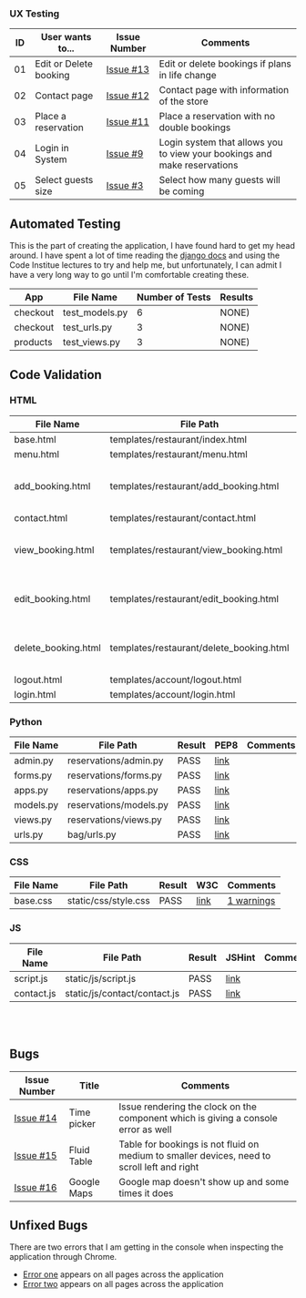 ### UX Testing

| ID |  User wants to... | Issue Number | Comments
|--|--|--| -- |
| 01 | Edit or Delete booking | [Issue #13](https://github.com/CHAMPION316/Gourmet-Chow-Restaurant/issues/13 "Issue #13") | Edit or delete bookings if plans in life change
| 02 | Contact page | [Issue #12](https://github.com/CHAMPION316/Gourmet-Chow-Restaurant/issues/12 "Issue #12") | Contact page with information of the store
| 03 | Place a reservation | [Issue #11](https://github.com/CHAMPION316/Gourmet-Chow-Restaurant/issues/11 "Issue #11") | Place a reservation with no double bookings
| 04 | Login in System | [Issue #9](https://github.com/CHAMPION316/Gourmet-Chow-Restaurant/issues/9 "Issue #9") | Login system that allows you to view your bookings and make reservations
| 05 | Select guests size | [Issue #3](https://github.com/CHAMPION316/Gourmet-Chow-Restaurant/issues/3 "Issue #3") | Select how many guests will be coming


## Automated Testing
This is the part of creating the application, I have found hard to get my head around. I have spent a lot of time reading the [django docs](https://docs.djangoproject.com/en/4.0/topics/testing/ "docs") and using the Code Institue lectures to try and help me, but unfortunately, I can admit I have a very long way to go until I'm comfortable creating these.

| App | File Name | Number of Tests | Results
|--|--|--|--
|checkout|test_models.py|6| NONE)
|checkout|test_urls.py|3| NONE)
|products|test_views.py|3| NONE)


## Code Validation

### HTML
| File Name | File Path | Result | W3C | Comments |
|--|--|--|--|--|
| base.html | templates/restaurant/index.html | PASS | [link](docs/html-test/index-validation.png) ||
| menu.html | templates/restaurant/menu.html | PASS | [link](docs/html-test/menu-validation.png) ||
| add_booking.html | templates/restaurant/add_booking.html | Fail (widget) | [link](docs/html-test/add-booking-validation.png) | Input in a widget out of my control |
| contact.html | templates/restaurant/contact.html | PASS |[link](docs/html-test/contact-validation.png)  ||
| view_booking.html | templates/restaurant/view_booking.html | Fail (input in table) | [link](docs/html-test/view-booking-validation.png) | Input in a widget out of my control |
| edit_booking.html | templates/restaurant/edit_booking.html | 1-Error 2-Warnings | [link](docs/html-test/edit-booking-validation.png) | Input in a widget out of my control |
| delete_booking.html | templates/restaurant/delete_booking.html | 2-Errors 2-Warnings | [link](docs/html-test/delete-booking-validation.png) | Input in a widget out of my control |
| logout.html | templates/account/logout.html | PASS | [link](docs/html-test/logout-validation.png) ||
| login.html | templates/account/login.html | PASS | [link](docs/html-test/login-validation.png) ||


### Python
| File Name | File Path | Result | PEP8 | Comments |
|--|--|--|--|--|
| admin.py | reservations/admin.py | PASS | [link](docs/python-test/admin-validation.png) || 
| forms.py | reservations/forms.py | PASS | [link](docs/python-test/forms-validation.png) ||
| apps.py | reservations/apps.py | PASS | [link](docs/python-test/apps-validation.png) ||
| models.py | reservations/models.py | PASS | [link](docs/python-test/models-validation.png) ||
| views.py | reservations/views.py | PASS | [link](docs/python-test/views-validation.png) ||
| urls.py | bag/urls.py | PASS | [link](readme/docs/validation/python/bag/urls.png "link") ||

### CSS
| File Name | File Path | Result | W3C | Comments |
|--|--|--|--|--|
| base.css | static/css/style.css | PASS | [link](docs/css-test/style-validation.png) |[1 warnings](docs/css-test/css-warning.png)|


### JS
| File Name | File Path | Result | JSHint | Comments |
|--|--|--|--|--|
| script.js | static/js/script.js | PASS | [link](docs/js-test/script-validation.png) || [4 Warnings](docs/js-test/script-warning.png)
| contact.js | static/js/contact/contact.js | PASS | [link](docs/js-test/contact-validation.png) || [3 Warnings](docs/js-test/contact-warning.png)

\
&nbsp; 


## Bugs

| Issue Number |  Title | Comments 
|--|--|--|
| [Issue #14](https://github.com/CHAMPION316/Gourmet-Chow-Restaurant/issues/14 "Issue #14") | Time picker | Issue rendering the clock on the component which is giving a console error as well |
| [Issue #15](https://github.com/CHAMPION316/Gourmet-Chow-Restaurant/issues/15 "Issue #15") | Fluid Table | Table for bookings is not fluid on medium to smaller devices, need to scroll left and right |
| [Issue #16](https://github.com/CHAMPION316/Gourmet-Chow-Restaurant/issues/16 "Issue #16") | Google Maps | Google map doesn't show up and some times it does |


## Unfixed Bugs

There are two errors that I am getting in the console when inspecting the application through Chrome.


* [Error one](docs/bugs/tempus-error.png "error") appears on all pages across the application
* [Error two](docs/bugs/type-error.png "error") appears on all pages across the application